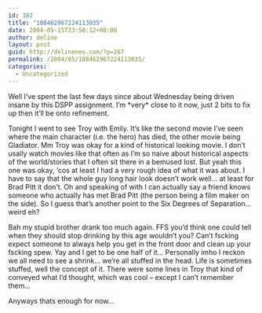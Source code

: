 ```yaml
---
id: 382
title: "108462967224113035"
date: 2004-05-15T23:50:12+00:00
author: deline
layout: post
guid: http://delineneo.com/?p=267
permalink: /2004/05/108462967224113035/
categories:
  - Uncategorized
---
```

Well I&#8217;ve spent the last few days since about Wednesday being driven insane by this DSPP assignment. I&#8217;m \*very\* close to it now, just 2 bits to fix up then it&#8217;ll be onto refinement.

Tonight I went to see Troy with Emily. It&#8217;s like the second movie I&#8217;ve seen where the main character (i.e. the hero) has died, the other movie being Gladiator. Mm Troy was okay for a kind of historical looking movie. I don&#8217;t usally watch movies like that often as I&#8217;m so naive about historical aspects of the world/stories that I often sit there in a bemused lost. But yeah this one was okay, &#8216;cos at least I had a very rough idea of what it was about. I have to say that the whole guy long hair look doesn&#8217;t work well&#8230; at least for Brad Pitt it don&#8217;t. Oh and speaking of with I can actually say a friend knows someone who actually has met Brad Pitt (the person being a film maker on the side). So I guess that&#8217;s another point to the Six Degrees of Separation&#8230; weird eh?

Bah my stupid brother drank too much again. FFS you&#8217;d think one could tell when they should stop drinking by this age wouldn&#8217;t you? Can&#8217;t fscking expect someone to always help you get in the front door and clean up your fscking spew. Yay and I get to be one half of it&#8230; Personally imho I reckon we all need to see a shrink&#8230; we&#8217;re all stuffed in the head. Life is sometimes stuffed, well the concept of it. There were some lines in Troy that kind of conveyed what I&#8217;d thought, which was cool &#8211; except I can&#8217;t remember them&#8230;

Anyways thats enough for now&#8230;
